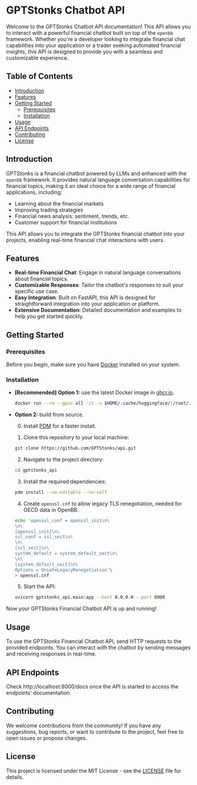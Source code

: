 # GPTStonks Chatbot API

Welcome to the GPTStonks Chatbot API documentation! This API allows you to interact with a powerful financial chatbot built on top of the `openbb` framework. Whether you're a developer looking to integrate financial chat capabilities into your application or a trader seeking automated financial insights, this API is designed to provide you with a seamless and customizable experience.

## Table of Contents

- [Introduction](#introduction)
- [Features](#features)
- [Getting Started](#getting-started)
  - [Prerequisites](#prerequisites)
  - [Installation](#installation)
- [Usage](#usage)
- [API Endpoints](#api-endpoints)
- [Contributing](#contributing)
- [License](#license)

## Introduction

GPTStonks is a financial chatbot powered by LLMs and enhanced with the `openbb` framework. It provides natural language conversation capabilities for financial topics, making it an ideal choice for a wide range of financial applications, including:

- Learning about the financial markets
- Improving trading strategies
- Financial news analysis: sentiment, trends, etc.
- Customer support for financial institutions

This API allows you to integrate the GPTStonks financial chatbot into your projects, enabling real-time financial chat interactions with users.

## Features

- **Real-time Financial Chat**: Engage in natural language conversations about financial topics.
- **Customizable Responses**: Tailor the chatbot's responses to suit your specific use case.
- **Easy Integration**: Built on FastAPI, this API is designed for straightforward integration into your application or platform.
- **Extensive Documentation**: Detailed documentation and examples to help you get started quickly.

## Getting Started

### Prerequisites

Before you begin, make sure you have [Docker](https://docs.docker.com/engine/install/) installed on your system.

### Installation

- **\[Recommended\] Option 1:** use the latest Docker image in [ghcr.io](https://github.com/features/packages).

  ```bash
  docker run --rm --gpus all -it -v $HOME/.cache/huggingface/:/root/.cache/huggingface -p 8000:8000 -e OPENSSL_CONF=/api/gptstonks_api/openssl.cnf ghcr.io/gptstonks/api:main
  ```

- **Option 2:** build from source.

  0. Install [PDM](https://pdm.fming.dev/latest/#installation) for a faster install.

  1. Clone this repository to your local machine:

  ```bash
  git clone https://github.com/GPTStonks/api.git
  ```

  2. Navigate to the project directory:

  ```bash
  cd gptstonks_api
  ```

  3. Install the required dependencies:

  ```bash
  pdm install --no-editable --no-self
  ```

  4. Create `openssl.cnf` to allow legacy TLS renegotiation, needed for OECD data in OpenBB.

  ```bash
  echo 'openssl_conf = openssl_init\n\
  \n\
  [openssl_init]\n\
  ssl_conf = ssl_sect\n\
  \n\
  [ssl_sect]\n\
  system_default = system_default_sect\n\
  \n\
  [system_default_sect]\n\
  Options = UnsafeLegacyRenegotiation'\
  > openssl.cnf
  ```

  5. Start the API:

  ```bash
  uvicorn gptstonks_api.main:app --host 0.0.0.0 --port 8000
  ```

Now your GPTStonks Financial Chatbot API is up and running!

## Usage

To use the GPTStonks Financial Chatbot API, send HTTP requests to the provided endpoints. You can interact with the chatbot by sending messages and receiving responses in real-time.

## API Endpoints

Check http://localhost:8000/docs once the API is started to access the endpoints' documentation.

## Contributing

We welcome contributions from the community! If you have any suggestions, bug reports, or want to contribute to the project, feel free to open issues or propose changes.

## License

This project is licensed under the MIT License - see the [LICENSE](LICENSE) file for details.
